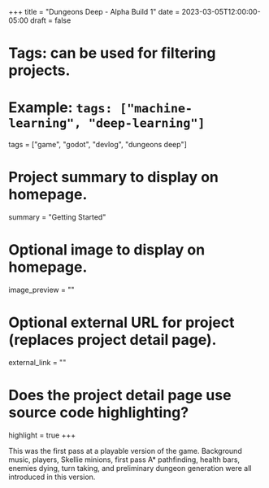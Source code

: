 +++
title = "Dungeons Deep - Alpha Build 1"
date = 2023-03-05T12:00:00-05:00
draft = false

# Tags: can be used for filtering projects.
# Example: `tags: ["machine-learning", "deep-learning"]`
tags = ["game", "godot", "devlog", "dungeons deep"]

# Project summary to display on homepage.
summary = "Getting Started"

# Optional image to display on homepage.
image_preview = ""

# Optional external URL for project (replaces project detail page).
external_link = ""

# Does the project detail page use source code highlighting?
highlight = true
+++

This was the first pass at a playable version of the game. Background music, players, Skellie minions, first pass A* pathfinding, health bars, enemies dying, turn taking, and preliminary dungeon generation were all introduced in this version.